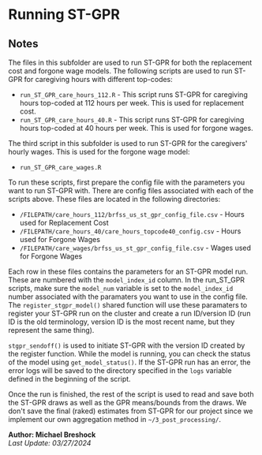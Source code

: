 # Running ST-GPR

## Notes
The files in this subfolder are used to run ST-GPR for both the replacement cost and forgone wage models. The following scripts are used to run ST-GPR for caregiving hours with different top-codes: 
  - `run_ST_GPR_care_hours_112.R` - This script runs ST-GPR for caregiving hours top-coded at 112 hours per week. This is used for replacement cost. 
  - `run_ST_GPR_care_hours_40.R` - This script runs ST-GPR for caregiving hours top-coded at 40 hours per week. This is used for forgone wages.
  
The third script in this subfolder is used to run ST-GPR for the caregivers' hourly wages. This is used for the forgone wage model: 
  - `run_ST_GPR_care_wages.R`

To run these scripts, first prepare the config file with the parameters you want to run ST-GPR with. There are config files associated with each of the scripts above. These files are located in the following directories: 
  - `/FILEPATH/care_hours_112/brfss_us_st_gpr_config_file.csv` - Hours used for Replacement Cost
  - `/FILEPATH/care_hours_40/care_hours_topcode40_config.csv` - Hours used for Forgone Wages
  - `/FILEPATH/care_wages/brfss_us_st_gpr_config_file.csv` - Wages used for Forgone Wages
  
Each row in these files contains the parameters for an ST-GPR model run. These are numbered with the `model_index_id` column. In the run_ST_GPR scripts, make sure the `model_num` variable is set to the `model_index_id` number associated with the paramaters you want to use in the config file. The `register_stgpr_model()` shared function will use these paramaters to register your ST-GPR run on the cluster and create a run ID/version ID (run ID is the old terminology, version ID is the most recent name, but they represent the same thing). 

`stgpr_sendoff()` is used to initiate ST-GPR with the version ID created by the register function. While the model is running, you can check the status of the model using `get_model_status()`. If the ST-GPR run has an error, the error logs will be saved to the directory specified in the `logs` variable defined in the beginning of the script. 

Once the run is finished, the rest of the script is used to read and save both the ST-GPR draws as well as the GPR means/bounds from the draws. We don't save the final (raked) estimates from ST-GPR for our project since we implement our own aggregation method in `~/3_post_processing/`.

**Author: Michael Breshock**\
*Last Update: 03/27/2024*
